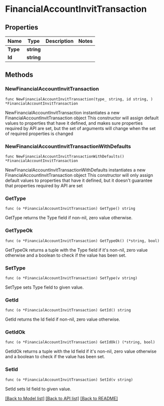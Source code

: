 # FinancialAccountInvitTransaction

## Properties

Name | Type | Description | Notes
------------ | ------------- | ------------- | -------------
**Type** | **string** |  | 
**Id** | **string** |  | 

## Methods

### NewFinancialAccountInvitTransaction

`func NewFinancialAccountInvitTransaction(type_ string, id string, ) *FinancialAccountInvitTransaction`

NewFinancialAccountInvitTransaction instantiates a new FinancialAccountInvitTransaction object
This constructor will assign default values to properties that have it defined,
and makes sure properties required by API are set, but the set of arguments
will change when the set of required properties is changed

### NewFinancialAccountInvitTransactionWithDefaults

`func NewFinancialAccountInvitTransactionWithDefaults() *FinancialAccountInvitTransaction`

NewFinancialAccountInvitTransactionWithDefaults instantiates a new FinancialAccountInvitTransaction object
This constructor will only assign default values to properties that have it defined,
but it doesn't guarantee that properties required by API are set

### GetType

`func (o *FinancialAccountInvitTransaction) GetType() string`

GetType returns the Type field if non-nil, zero value otherwise.

### GetTypeOk

`func (o *FinancialAccountInvitTransaction) GetTypeOk() (*string, bool)`

GetTypeOk returns a tuple with the Type field if it's non-nil, zero value otherwise
and a boolean to check if the value has been set.

### SetType

`func (o *FinancialAccountInvitTransaction) SetType(v string)`

SetType sets Type field to given value.


### GetId

`func (o *FinancialAccountInvitTransaction) GetId() string`

GetId returns the Id field if non-nil, zero value otherwise.

### GetIdOk

`func (o *FinancialAccountInvitTransaction) GetIdOk() (*string, bool)`

GetIdOk returns a tuple with the Id field if it's non-nil, zero value otherwise
and a boolean to check if the value has been set.

### SetId

`func (o *FinancialAccountInvitTransaction) SetId(v string)`

SetId sets Id field to given value.



[[Back to Model list]](../README.md#documentation-for-models) [[Back to API list]](../README.md#documentation-for-api-endpoints) [[Back to README]](../README.md)


